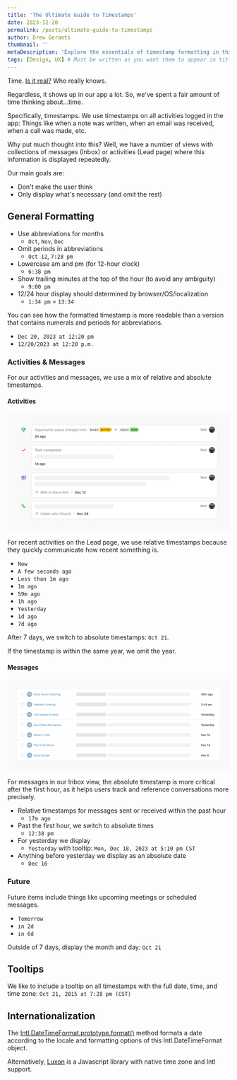 ```yaml
---
title: 'The Ultimate Guide to Timestamps'
date: 2023-12-20
permalink: /posts/ultimate-guide-to-timestamps
author: Drew Geraets
thumbnail: ''
metaDescription: 'Explore the essentials of timestamp formatting in this ultimate guide. Learn about displaying time in apps with a focus on user experience, including relative vs. absolute timestamps and internationalization.'
tags: [Design, UX] # Must be written as you want them to appear in titles
---
```


Time. [Is it real?](https://www.youtube.com/watch?v=qf_OGB6zazU) Who really knows.

Regardless, it shows up in our app a lot. So, we've spent a fair amount of time thinking about...time. 

Specifically, timestamps. We use timestamps on all activities logged in the app: Things like when a note was written, when an email was received, when a call was made, etc.

Why put much thought into this? Well, we have a number of views with collections of messages (Inbox) or activities (Lead page) where this information is displayed repeatedly.

Our main goals are:
- Don't make the user think
- Only display what's necessary (and omit the rest)


## General Formatting
- Use abbreviations for months
  - `Oct`, `Nov`, `Dec`
- Omit periods in abbreviations
  - `Oct 12`,  `7:28 pm`
- Lowercase am and pm (for 12-hour clock)
  -  `6:38 pm`
- Show trailing minutes at the top of the hour (to avoid any ambiguity)
  -  `9:00 pm`
- 12/24 hour display should determined by browser/OS/localization
  - `1:34 pm` = `13:34`

You can see how the formatted timestamp is more readable than a version that contains numerals and periods for abbreviations.
- `Dec 20, 2023 at 12:20 pm`
- `12/20/2023 at 12:20 p.m.`

### Activities & Messages
For our activities and messages, we use a mix of relative and absolute timestamps. 

#### Activities

![Activity Feed in Close](./activity-feed.png) 

For recent activities on the Lead page, we use relative timestamps because they quickly communicate how recent something is.

- `Now`
- `A few seconds ago`
- `Less than 1m ago`
- `1m ago`
- `59m ago`
- `1h ago`
- `Yesterday`
- `1d ago`
- `7d ago`

After 7 days, we switch to absolute timestamps: `Oct 21`. 

If the timestamp is within the same year, we omit the year.

#### Messages

![Inbox in Close](./inbox.png) 

For messages in our Inbox view, the absolute timestamp is more critical after the first hour, as it helps users track and reference conversations more precisely.

- Relative timestamps for messages sent or received within the past hour
  - `17m ago`
- Past the first hour, we switch to absolute times
  - `12:38 pm`
- For yesterday we display
  - `Yesterday` with tooltip: `Mon, Dec 18, 2023 at 5:10 pm CST`
- Anything before yesterday we display as an absolute date
  - `Dec 16`

### Future 

Future items include things like upcoming meetings or scheduled messages.

- `Tomorrow`
- `in 2d`
- `in 6d`

Outside of 7 days, display the month and day: `Oct 21`


## Tooltips

We like to include a tooltip on all timestamps with the full date, time, and time zone: `Oct 21, 2015 at 7:28 pm (CST)`


## Internationalization

The [Intl.DateTimeFormat.prototype.format()](https://developer.mozilla.org/en-US/docs/Web/JavaScript/Reference/Global_Objects/Intl/DateTimeFormat/format) method formats a date according to the locale and formatting options of this Intl.DateTimeFormat object.

Alternatively, [Luxon](https://moment.github.io/luxon/#/) is a Javascript library with native time zone and Intl support.